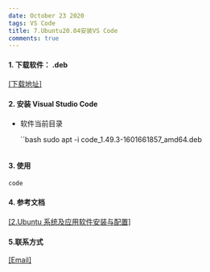 ```yaml
---
date: October 23 2020
tags: VS Code
title: 7.Ubuntu20.04安装VS Code
comments: true
---
```

#### 1. 下载软件： .deb

[[下载地址]](https://code.visualstudio.com/Download)

#### 2. 安装 Visual Studio Code 

- 软件当前目录

  ``bash
  sudo apt -i code_1.49.3-1601661857_amd64.deb
  ```

#### 3. 使用

  ```bash
  code
  ```

#### 4. 参考文档

[[2.Ubuntu 系统及应用软件安装与配置]](https://web-oyster.github.io/2020/10/24/Linux/Ubuntu/Ubuntu%E7%B3%BB%E7%BB%9F%E5%8F%8A%E5%BA%94%E7%94%A8%E8%BD%AF%E4%BB%B6%E5%AE%89%E8%A3%85%E4%B8%8E%E9%85%8D%E7%BD%AE/)


#### 5.联系方式

[[Email]](yuanmin8888@outlook.com)